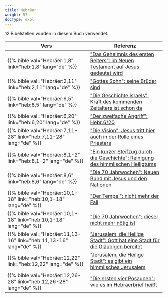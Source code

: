 ```yaml
---
title: Hebräer
weight: 57
docType: expl
---
```


12 Bibelstellen wurden in diesem Buch verwendet.

| Vers | Referenz |
|-------|-----------|
| {{% bible val="Hebräer:1,8" link="heb:1,8" lang="de" %}} | ["Das Geheimnis des ersten Reiters":  im Neuen Testament auf Jesus gedeutet wird](/expl/content/seals/the-mystery-of-the-four-horse-men#bdcd) |
| {{% bible val="Hebräer:2,11" link="heb:2,11" lang="de" %}} | ["Gottes Sohn": seine Brüder sind](/expl/background/israel/the-church-is-part-of-israel#db2c) |
| {{% bible val="Hebräer:6,5" link="heb:6,5" lang="de" %}} | ["Die Geschichte Israels": Kraft des kommenden Zeitalters ist schon da](/appl/topics/hero/who-rules-the-world#e6be) |
| {{% bible val="Hebräer:6,20" link="heb:6,20" lang="de" %}} | ["Der zweifache Angriff": Hebr.6/20](/expl/content/beasts/the-nature-of-the-beast-in-the-book-of-revelation#a89e) |
| {{% bible val="Hebräer:7,11-28" link="heb:7,11-28" lang="de" %}} | ["Die Vision": Jesus tritt hier auch in der Rolle eines Priesters](/expl/content/vision/the-vision#7855) |
| {{% bible val="Hebräer:8,1-2" link="heb:8,1-2" lang="de" %}} | ["Ein kurzer Steifzug durch die Geschichte": Reinigung des himmlischen Heiligtums](/expl/topics/others/dispensionalism-a-little-history#0f48) |
| {{% bible val="Hebräer:8,6" link="heb:8,6" lang="de" %}} | ["Die 70 Jahrwochen": Neuen Bund mit Jesus und den Nationen](/expl/bible/daniel/the-70-year-weeks#d777) |
| {{% bible val="Hebräer:10,1-18" link="heb:10,1-18" lang="de" %}} | ["Der Tempel": nicht mehr der Fall](/appl/content/witnesses/#f910) |
| {{% bible val="Hebräer:10,1-18" link="heb:10,1-18" lang="de" %}} | ["Die 70 Jahrwochen": dieser nicht mehr nötig ist](/expl/bible/daniel/the-70-year-weeks#d777) |
| {{% bible val="Hebräer:11,13-16" link="heb:11,13-16" lang="de" %}} | ["Jerusalem, die Heilige Stadt": Gott hat eine Stadt für die Gläubigen bereitet](/expl/content/paradise/the-new-jerusalem#a373) |
| {{% bible val="Hebräer:12,22" link="heb:12,22" lang="de" %}} | ["Jerusalem, die Heilige Stadt": es gibt ein himmlisches Jerusalem](/expl/content/paradise/the-new-jerusalem#a373) |
| {{% bible val="Hebräer:12,26-28" link="heb:12,26-28" lang="de" %}} | ["Die ersten vier Posaunen": wie es im Hebräerbrief heißt](/expl/content/trumpets/the-trumpets-in-revelation#e565) |

